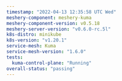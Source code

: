 ```yaml
---
timestamp: "2022-04-13 12:35:58 UTC Wed"
meshery-component: meshery-kuma
meshery-component-version: v0.5.18
meshery-server-version: "v0.6.0-rc.5l"
k8s-distro: minikube
k8s-version: "v1.20.1"
service-mesh: Kuma
service-mesh-version: "1.6.0"
tests:
  kuma-control-plane: "Running"
overall-status: "passing"
---
```

